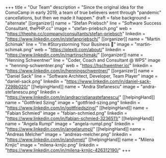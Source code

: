+++
title = "Our Team"
description = "Since the original idea for the ComoCamp in early 2019, a team of true believers went through \"pandemic\" cancellations, but then we made it happen."
draft = false
background = "alternate"
[[organizer]]
name = "Stefan Priebsch"
line = "Software Success Consultant, thePHP.cc"
image = "stefan-priebsch.png"
web = "https://thephp.cc/company/consultants/stefan-priebsch"
linkedin = "https://www.linkedin.com/in/stefanpriebsch/"
[[organizer]]
name = "Martin Schimak"
line = "I’m #Storystorming Your Business 🤟"
image = "martin-schimak.png"
web = "https://plexiti.com/about/"
linkedin = "https://www.linkedin.com/in/martinschimak/"
[[organizer]]
name = "Henning Schwentner"
line = "Coder, Coach and Consultant @ WPS"
image = "henning-schwentner.png"
web = "https://hschwentner.io/"
linkedin = "https://www.linkedin.com/in/henningschwentner/"
[[organizer]]
name = "Daniel Sack"
line = "Software Architect, Developer, Team Player"
image = "daniel-sack.png"
linkedin = "https://www.linkedin.com/in/daniel-sack-7298b020/"
[[helpingHand]]
name = "Andra Stefanescu"
image = "andra-stefanescu.png"
linkedin = "https://www.linkedin.com/in/andracristianastefanescu/"
[[helpingHand]]
name = "Gottfried Szing"
image = "gottfried-szing.png"
linkedin = "https://www.linkedin.com/in/gottfriedszing/"
[[helpingHand]]
name = "Fabian Schmied"
image = "fabian-schmied.png"
linkedin = "https://www.linkedin.com/in/fabian-schmied-3236511/"
[[helpingHand]]
name = "Angela Rumpl"
image = "angela-rumpl.png"
linkedin = "https://www.linkedin.com/in/angelarumpl/"
[[helpingHand]]
name = "Andreas Melcher"
image = "andreas-melcher.png"
linkedin = "https://www.linkedin.com/in/andymel/"
[[helpingHand]]
name = "Milena Krnjic"
image = "milena-krnjic.png"
linkedin = "https://www.linkedin.com/in/milena-krnjic-426312190/"
+++
